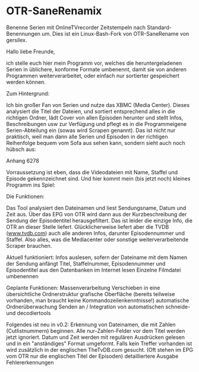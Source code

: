 OTR-SaneRenamix
===============

Benenne Serien mit OnlineTVrecorder Zeitstempeln nach Standard-Benennungen um.
Dies ist ein Linux-Bash-Fork von OTR-SaneRename von gersilex.

Hallo liebe Freunde,

ich stelle euch hier mein Programm vor, welches die heruntergeladenen Serien in üblichere, konforme Formate umbenennt, damit sie von anderen Programmen weiterverarbeitet, oder einfach nur sortierter gespeichert werden können.

Zum Hintergrund:

Ich bin großer Fan von Serien und nutze das XBMC (Media Center). Dieses analysiert die Titel der Dateien, und sortiert entsprechend alles in die richtigen Ordner, lädt Cover von allen Episoden herunter und stellt Infos, Beschreibungen usw zur Verfügung und pflegt es in die Programmeigene Serien-Abteilung ein (sowas wird Scrapen genannt). Das ist nicht nur praktisch, weil man dann alle Serien und Episoden in der richtigen Reihenfolge bequem vom Sofa aus sehen kann, sondern sieht auch noch hübsch aus:

Anhang 6278

Vorraussetzung ist eben, dass die Videodateien mit Name, Staffel und Episode gekennzeichnet sind. Und hier kommt mein (bis jetzt noch) kleines Programm ins Spiel:


Die Funktionen:

Das Tool analysiert den Dateinamen und liest Sendungsname, Datum und Zeit aus. Über das EPG von OTR wird dann aus der Kurzbeschreibung der Sendung der Episodentitel herausgefiltert. Das ist leider die einzige Info, die OTR an dieser Stelle liefert.
Glücklicherweise liefert aber die TVDB (www.tvdb.com) auch alle anderen Infos, darunter Episodennummer und Staffel. Also alles, was die Mediacenter oder sonstige weiterverarbeitende Scraper brauchen.

Aktuell funktioniert:
Infos auslesen, sofern der Dateiname mit dem Namen der Sendung anfängt
Titel, Staffelnummer, Episodennummer und Episodentitel aus den Datenbanken im Internet lesen
Einzelne Filmdatei umbenennen


Geplante Funktionen:
Massenverarbeitung
Verschieben in eine übersichtliche Ordnerstruktur
grafische Oberfläche (bereits teilweise vorhanden, man braucht keine Kommandozeilenkenntnisse!)
automatische Ordnerüberwachung
Senden an / Integration von automatischen schneide- und decodiertools


Folgendes ist neu in v0.2:
Erkennung von Dateinamen, die mit Zahlen (Cutlistnummern) beginnen. Alle nur-Zahlen-Felder vor dem Titel werden jetzt ignoriert.
Datum und Zeit werden mit regulären Ausdrücken gelesen und in ein "anständiges" Format umgeformt.
Falls kein Treffer vorhanden ist wird zusätzlich in der englischen TheTvDB.com gesucht. (Oft stehen im EPG vom OTR nur die englischen Titel der Episoden)
detailliertere Ausgabe
Fehlererkennungen



